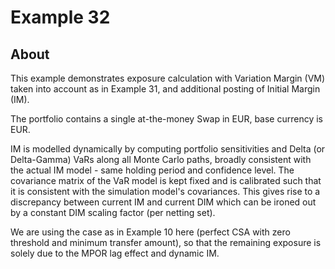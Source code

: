 # Example 32

## About
This example demonstrates exposure calculation with Variation Margin (VM) taken
into account as in Example 31, and additional posting of Initial Margin (IM).

The portfolio contains a single at-the-money Swap in EUR, base currency is EUR.

IM is modelled dynamically by computing portfolio sensitivities and Delta (or
Delta-Gamma) VaRs along all Monte Carlo paths, broadly consistent with the
actual IM model - same holding period and confidence level. The covariance 
matrix of the VaR model is kept fixed and is calibrated such that it is
consistent with the simulation model's covariances. This gives rise to a
discrepancy between current IM and current DIM which can be ironed out by
a constant DIM scaling factor (per netting set).

We are using the case as in Example 10 here (perfect CSA with zero threshold
and minimum transfer amount), so that the remaining exposure is solely due
to the MPOR lag effect and dynamic IM.

